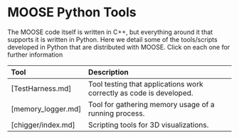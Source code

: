 # MOOSE Python Tools

The MOOSE code itself is written in C++, but everything around it that supports it is written in
Python.  Here we detail some of the tools/scripts developed in Python that are distributed with
MOOSE.  Click on each one for further information

| Tool | Description |
| :- | :- |
| [TestHarness.md] | Tool testing that applications work correctly as code is developed. |
| [memory_logger.md] | Tool for gathering memory usage of a running process. |
| [chigger/index.md] | Scripting tools for 3D visualizations. |
